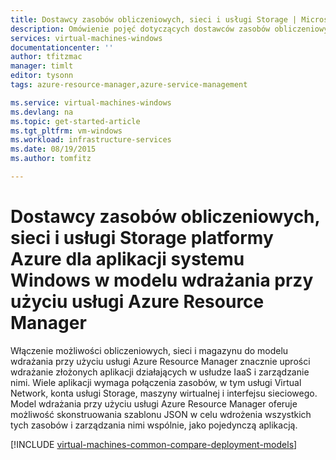 ```yaml
---
title: Dostawcy zasobów obliczeniowych, sieci i usługi Storage | Microsoft Docs
description: Omówienie pojęć dotyczących dostawców zasobów obliczeniowych, sieci i usługi Storage dla aplikacji systemu Windows w modelu wdrażania przy użyciu usługi Azure Resource Manager
services: virtual-machines-windows
documentationcenter: ''
author: tfitzmac
manager: timlt
editor: tysonn
tags: azure-resource-manager,azure-service-management

ms.service: virtual-machines-windows
ms.devlang: na
ms.topic: get-started-article
ms.tgt_pltfrm: vm-windows
ms.workload: infrastructure-services
ms.date: 08/19/2015
ms.author: tomfitz

---
```

# Dostawcy zasobów obliczeniowych, sieci i usługi Storage platformy Azure dla aplikacji systemu Windows w modelu wdrażania przy użyciu usługi Azure Resource Manager
Włączenie możliwości obliczeniowych, sieci i magazynu do modelu wdrażania przy użyciu usługi Azure Resource Manager znacznie uprości wdrażanie złożonych aplikacji działających w usłudze IaaS i zarządzanie nimi. Wiele aplikacji wymaga połączenia zasobów, w tym usługi Virtual Network, konta usługi Storage, maszyny wirtualnej i interfejsu sieciowego. Model wdrażania przy użyciu usługi Azure Resource Manager oferuje możliwość skonstruowania szablonu JSON w celu wdrożenia wszystkich tych zasobów i zarządzania nimi wspólnie, jako pojedynczą aplikacją.

[!INCLUDE [virtual-machines-common-compare-deployment-models](../../includes/virtual-machines-common-compare-deployment-models.md)]

<!--HONumber=Sep16_HO3-->


